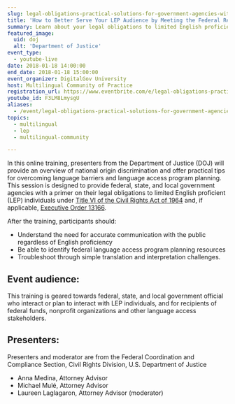 ```yaml
---
slug: legal-obligations-practical-solutions-for-government-agencies-with-a-lep-audience
title: 'How to Better Serve Your LEP Audience by Meeting the Federal Requirements'
summary: Learn about your legal obligations to limited English proficient individuals (LEP) as a federal, state, or local government agency. We'll provide an overview of national origin discrimination and offer practical tips for overcoming language barriers and language access program planning.
featured_image:
  uid: doj
  alt: 'Department of Justice'
event_type:
  - youtube-live
date: 2018-01-18 14:00:00
end_date: 2018-01-18 15:00:00
event_organizer: DigitalGov University
host: Multilingual Community of Practice
registration_url: https://www.eventbrite.com/e/legal-obligations-practical-solutions-if-your-agency-interacts-with-lep-audiences-registration-40912496378
youtube_id: F3LM8LmysgU
aliases:
  - /event/legal-obligations-practical-solutions-for-government-agencies-with-a-lep-audience/
topics:
  - multilingual
  - lep
  - multilingual-community

---
```


In this online training, presenters from the Department of Justice (DOJ) will provide an overview of national origin discrimination and offer practical tips for overcoming language barriers and language access program planning. This session is designed to provide federal, state, and local government agencies with a primer on their legal obligations to limited English proficient (LEP) individuals under [Title VI of the Civil Rights Act of 1964](https://www.justice.gov/crt/fcs/TitleVI) and, if applicable, [Executive Order 13166](https://www.justice.gov/crt/executive-order-13166).

After the training, participants should:

* Understand the need for accurate communication with the public regardless of English proficiency
* Be able to identify federal language access program planning resources
* Troubleshoot through simple translation and interpretation challenges.

## Event audience:

This training is geared towards federal, state, and local government official who interact or plan to interact with LEP individuals, and for recipients of federal funds, nonprofit organizations and other language access stakeholders.

## Presenters:

Presenters and moderator are from the Federal Coordination and Compliance Section, Civil Rights Division, U.S. Department of Justice

* Anna Medina, Attorney Advisor
* Michael Mulé, Attorney Advisor
* Laureen Laglagaron, Attorney Advisor (moderator)
